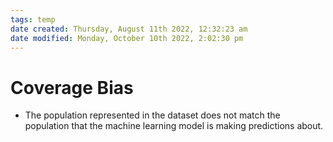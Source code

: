 ```yaml
---
tags: temp
date created: Thursday, August 11th 2022, 12:32:23 am
date modified: Monday, October 10th 2022, 2:02:30 pm
---
```


# Coverage Bias
- The population represented in the dataset does not match the population that the machine learning model is making predictions about.



